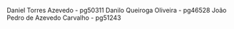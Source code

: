 Daniel Torres Azevedo - pg50311
Danilo Queiroga Oliveira - pg46528
João Pedro de Azevedo Carvalho - pg51243
